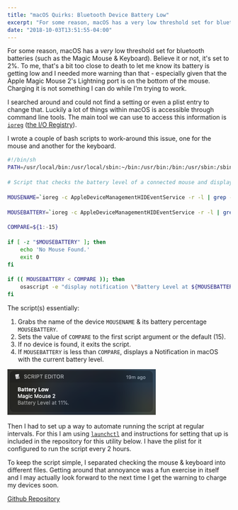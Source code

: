 ```yaml
---
title: "macOS Quirks: Bluetooth Device Battery Low"
excerpt: "For some reason, macOS has a very low threshold set for bluetooth batteries. After looking for a setting to change this, I coded up a workaround instead."
date: "2018-10-03T13:51:55-04:00"
---
```


For some reason, macOS has a _very_ low threshold set for bluetooth batteries (such as the Magic Mouse & Keyboard). Believe it or not, it's set to 2%. To me, that's a bit too close to death to let me know its battery is getting low and I needed more warning than that - especially given that the Apple Magic Mouse 2's Lightning port is on the bottom of the mouse. Charging it is not something I can do while I'm trying to work.

I searched around and could not find a setting or even a plist entry to change that. Luckily a lot of things within macOS is accessible through command line tools. The main tool we can use to access this information is [`ioreg`](http://www.manpagez.com/man/8/ioreg/) ([the I/O Registry](https://developer.apple.com/library/archive/documentation/DeviceDrivers/Conceptual/IOKitFundamentals/TheRegistry/TheRegistry.html)).

I wrote a couple of bash scripts to work-around this issue, one for the mouse and another for the keyboard.

```bash
#!/bin/sh
PATH=/usr/local/bin:/usr/local/sbin:~/bin:/usr/bin:/bin:/usr/sbin:/sbin

# Script that checks the battery level of a connected mouse and displays a notification if it is below a threshold (default 15%). Can set threshold as a parameter. ex: ./check_mouse_battery.sh 10

MOUSENAME=`ioreg -c AppleDeviceManagementHIDEventService -r -l | grep -i mouse | cut -d = -f2 | cut -d \" -f2`

MOUSEBATTERY=`ioreg -c AppleDeviceManagementHIDEventService -r -l | grep -i mouse -A 20  | grep BatteryPercent | cut -d = -f2 | cut -d ' ' -f2`

COMPARE=${1:-15}

if [ -z "$MOUSEBATTERY" ]; then
    echo 'No Mouse Found.'
    exit 0
fi

if (( MOUSEBATTERY < COMPARE )); then
    osascript -e "display notification \"Battery Level at ${MOUSEBATTERY}%.\" with title \"Battery Low\" subtitle \"${MOUSENAME}\""
fi
```

The script(s) essentially:

1. Grabs the name of the device `MOUSENAME` & its battery percentage `MOUSEBATTERY`.
2. Sets the value of `COMPARE` to the first script argument or the default (15).
3. If no device is found, it exits the script.
4. If `MOUSEBATTERY` is less than `COMPARE`, displays a Notification in macOS with the current battery level.

![Low Battery Notification](https://raw.githubusercontent.com/aromig/scripts/master/check_battery/check_mouse_battery_notification.png)

Then I had to set up a way to automate running the script at regular intervals. For this I am using [`launchctl`](http://www.manpagez.com/man/1/launchctl/) and instructions for setting that up is included in the repository for this utility below. I have the plist for it configured to run the script every 2 hours.

To keep the script simple, I separated checking the mouse & keyboard into different files. Getting around that annoyance was a fun exercise in itself and I may actually look forward to the next time I get the warning to charge my devices soon.

[Github Repository](https://github.com/aromig/scripts/tree/master/check_battery)
